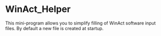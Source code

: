 # WinAct_Helper
This mini-program allows you to simplify filling of WinAct software input files. By default a new file is created at startup. 
